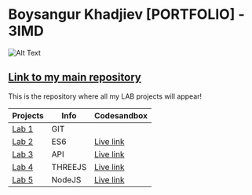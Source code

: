 # Boysangur Khadjiev [PORTFOLIO] - 3IMD
![Alt Text](https://c.tenor.com/KoPW2aXBpOUAAAAC/darth-vader-i-lied.gif)

[Link to my main repository](https://github.com/boysangurkha/DEV5-myportfolio)
-------------------------------------------------------
This is the repository where all my LAB projects will appear!


| Projects | Info | Codesandbox |
| ------ | ------ | ------ |
| [Lab 1](https://github.com/boysangurkha/DEV5-myportfolio/tree/main/LAB1) | GIT |
| [Lab 2](https://github.com/boysangurkha/DEV5-myportfolio/tree/main/LAB2) | ES6 | [Live link](https://codesandbox.io/embed/silly-moore-ig6pbx?fontsize=14&hidenavigation=1&theme=dark)|
| [Lab 3](https://github.com/boysangurkha/DEV5-myportfolio/tree/main/LAB3) | API | [Live link](https://lab3-bay.vercel.app/)|
| [Lab 4](https://github.com/boysangurkha/DEV5-myportfolio/tree/main/LAB4) | THREEJS | [Live link](https://lab4-black.vercel.app/)|
| [Lab 5](https://github.com/boysangurkha/LAB5) | NodeJS | [Live link](https://codepen.io/boysangurkha/pen/KKRjYbj)|
